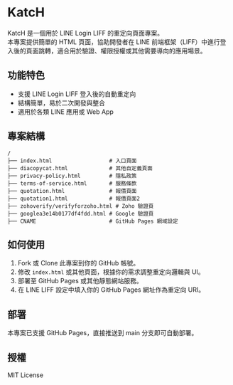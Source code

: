 # KatcH

KatcH 是一個用於 LINE Login LIFF 的重定向頁面專案。  
本專案提供簡單的 HTML 頁面，協助開發者在 LINE 前端框架（LIFF）中進行登入後的頁面跳轉，適合用於驗證、權限授權或其他需要導向的應用場景。

## 功能特色

- 支援 LINE Login LIFF 登入後的自動重定向
- 結構簡單，易於二次開發與整合
- 適用於各類 LINE 應用或 Web App

## 專案結構

```
/
├── index.html                  # 入口頁面
├── diacopycat.html             # 其他自定義頁面
├── privacy-policy.html         # 隱私政策
├── terms-of-service.html       # 服務條款
├── quotation.html              # 報價頁面
├── quotation1.html             # 報價頁面2
├── zohoverify/verifyforzoho.html # Zoho 驗證頁
├── googlea3e14b0177df4fdd.html # Google 驗證頁
├── CNAME                       # GitHub Pages 網域設定
```

## 如何使用

1. Fork 或 Clone 此專案到你的 GitHub 帳號。
2. 修改 `index.html` 或其他頁面，根據你的需求調整重定向邏輯與 UI。
3. 部署至 GitHub Pages 或其他靜態網站服務。
4. 在 LINE LIFF 設定中填入你的 GitHub Pages 網址作為重定向 URI。

## 部署

本專案已支援 GitHub Pages，直接推送到 main 分支即可自動部署。

## 授權

MIT License
